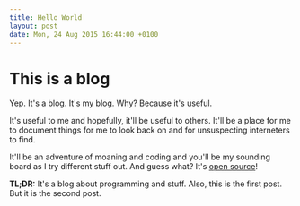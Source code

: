 ```yaml
---
title: Hello World
layout: post
date: Mon, 24 Aug 2015 16:44:00 +0100
---
```


# This is a blog

Yep. It's a blog. It's my blog. Why? Because it's useful.

It's useful to me and hopefully, it'll be useful to others. It'll be a place for me to
document things for me to look back on and for unsuspecting interneters to find.

It'll be an adventure of moaning and coding and you'll be my sounding board as I try different
stuff out. And guess what? It's
[open source](https://github.com/spudowiar/spudowiar.github.io)!

**TL;DR:** It's a blog about programming and stuff. Also, this is the first post. But it is
the second post.
